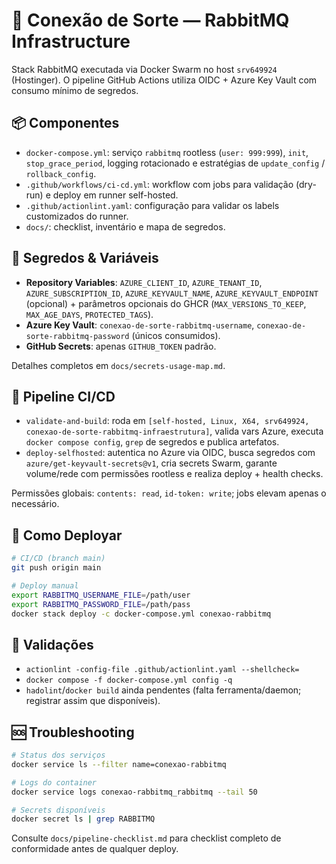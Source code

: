# 🐰 Conexão de Sorte — RabbitMQ Infrastructure

Stack RabbitMQ executada via Docker Swarm no host `srv649924` (Hostinger). O pipeline GitHub Actions utiliza OIDC + Azure Key Vault com consumo mínimo de segredos.

## 📦 Componentes
- `docker-compose.yml`: serviço `rabbitmq` rootless (`user: 999:999`), `init`, `stop_grace_period`, logging rotacionado e estratégias de `update_config` / `rollback_config`.
- `.github/workflows/ci-cd.yml`: workflow com jobs para validação (dry-run) e deploy em runner self-hosted.
- `.github/actionlint.yaml`: configuração para validar os labels customizados do runner.
- `docs/`: checklist, inventário e mapa de segredos.

## 🔐 Segredos & Variáveis
- **Repository Variables**: `AZURE_CLIENT_ID`, `AZURE_TENANT_ID`, `AZURE_SUBSCRIPTION_ID`, `AZURE_KEYVAULT_NAME`, `AZURE_KEYVAULT_ENDPOINT` (opcional) + parâmetros opcionais do GHCR (`MAX_VERSIONS_TO_KEEP`, `MAX_AGE_DAYS`, `PROTECTED_TAGS`).
- **Azure Key Vault**: `conexao-de-sorte-rabbitmq-username`, `conexao-de-sorte-rabbitmq-password` (únicos consumidos).
- **GitHub Secrets**: apenas `GITHUB_TOKEN` padrão.

Detalhes completos em `docs/secrets-usage-map.md`.

## 🧰 Pipeline CI/CD
- `validate-and-build`: roda em `[self-hosted, Linux, X64, srv649924, conexao-de-sorte-rabbitmq-infraestrutura]`, valida vars Azure, executa `docker compose config`, `grep` de segredos e publica artefatos.
- `deploy-selfhosted`: autentica no Azure via OIDC, busca segredos com `azure/get-keyvault-secrets@v1`, cria secrets Swarm, garante volume/rede com permissões rootless e realiza deploy + health checks.

Permissões globais: `contents: read`, `id-token: write`; jobs elevam apenas o necessário.

## 🚀 Como Deployar
```bash
# CI/CD (branch main)
git push origin main

# Deploy manual
export RABBITMQ_USERNAME_FILE=/path/user
export RABBITMQ_PASSWORD_FILE=/path/pass
docker stack deploy -c docker-compose.yml conexao-rabbitmq
```

## 🔎 Validações
- `actionlint -config-file .github/actionlint.yaml --shellcheck=`
- `docker compose -f docker-compose.yml config -q`
- `hadolint`/`docker build` ainda pendentes (falta ferramenta/daemon; registrar assim que disponíveis).

## 🆘 Troubleshooting
```bash
# Status dos serviços
docker service ls --filter name=conexao-rabbitmq

# Logs do container
docker service logs conexao-rabbitmq_rabbitmq --tail 50

# Secrets disponíveis
docker secret ls | grep RABBITMQ
```

Consulte `docs/pipeline-checklist.md` para checklist completo de conformidade antes de qualquer deploy.
